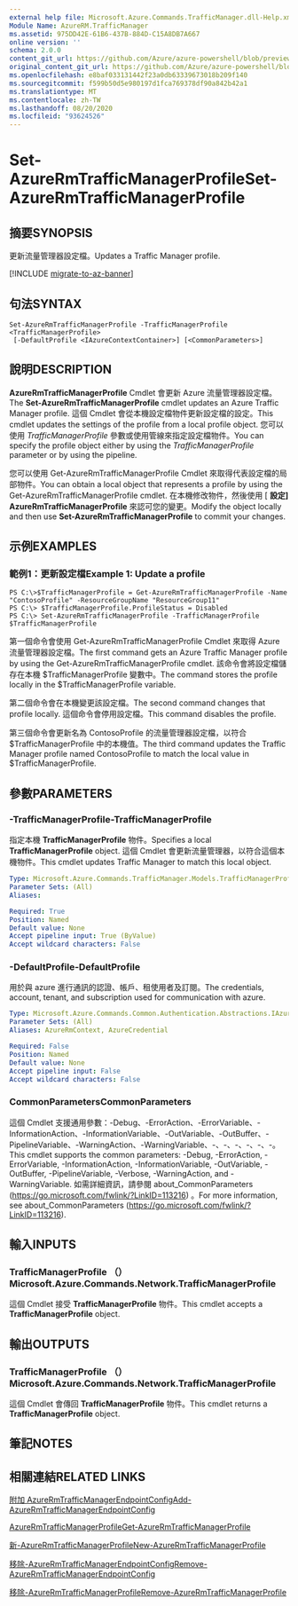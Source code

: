 ```yaml
---
external help file: Microsoft.Azure.Commands.TrafficManager.dll-Help.xml
Module Name: AzureRM.TrafficManager
ms.assetid: 975DD42E-61B6-437B-884D-C15A8DB7A667
online version: ''
schema: 2.0.0
content_git_url: https://github.com/Azure/azure-powershell/blob/preview/src/ResourceManager/TrafficManager/Commands.TrafficManager2/help/Set-AzureRmTrafficManagerProfile.md
original_content_git_url: https://github.com/Azure/azure-powershell/blob/preview/src/ResourceManager/TrafficManager/Commands.TrafficManager2/help/Set-AzureRmTrafficManagerProfile.md
ms.openlocfilehash: e8baf033131442f23a0db63339673018b209f140
ms.sourcegitcommit: f599b50d5e980197d1fca769378df90a842b42a1
ms.translationtype: MT
ms.contentlocale: zh-TW
ms.lasthandoff: 08/20/2020
ms.locfileid: "93624526"
---
```

# <span data-ttu-id="8d17c-101">Set-AzureRmTrafficManagerProfile</span><span class="sxs-lookup"><span data-stu-id="8d17c-101">Set-AzureRmTrafficManagerProfile</span></span>

## <span data-ttu-id="8d17c-102">摘要</span><span class="sxs-lookup"><span data-stu-id="8d17c-102">SYNOPSIS</span></span>
<span data-ttu-id="8d17c-103">更新流量管理器設定檔。</span><span class="sxs-lookup"><span data-stu-id="8d17c-103">Updates a Traffic Manager profile.</span></span>

[!INCLUDE [migrate-to-az-banner](../../includes/migrate-to-az-banner.md)]

## <span data-ttu-id="8d17c-104">句法</span><span class="sxs-lookup"><span data-stu-id="8d17c-104">SYNTAX</span></span>

```
Set-AzureRmTrafficManagerProfile -TrafficManagerProfile <TrafficManagerProfile>
 [-DefaultProfile <IAzureContextContainer>] [<CommonParameters>]
```

## <span data-ttu-id="8d17c-105">說明</span><span class="sxs-lookup"><span data-stu-id="8d17c-105">DESCRIPTION</span></span>
<span data-ttu-id="8d17c-106">**AzureRmTrafficManagerProfile** Cmdlet 會更新 Azure 流量管理器設定檔。</span><span class="sxs-lookup"><span data-stu-id="8d17c-106">The **Set-AzureRmTrafficManagerProfile** cmdlet updates an Azure Traffic Manager profile.</span></span>
<span data-ttu-id="8d17c-107">這個 Cmdlet 會從本機設定檔物件更新設定檔的設定。</span><span class="sxs-lookup"><span data-stu-id="8d17c-107">This cmdlet updates the settings of the profile from a local profile object.</span></span>
<span data-ttu-id="8d17c-108">您可以使用 *TrafficManagerProfile* 參數或使用管線來指定設定檔物件。</span><span class="sxs-lookup"><span data-stu-id="8d17c-108">You can specify the profile object either by using the *TrafficManagerProfile* parameter or by using the pipeline.</span></span>

<span data-ttu-id="8d17c-109">您可以使用 Get-AzureRmTrafficManagerProfile Cmdlet 來取得代表設定檔的局部物件。</span><span class="sxs-lookup"><span data-stu-id="8d17c-109">You can obtain a local object that represents a profile by using the Get-AzureRmTrafficManagerProfile cmdlet.</span></span>
<span data-ttu-id="8d17c-110">在本機修改物件，然後使用 [ **設定] AzureRmTrafficManagerProfile** 來認可您的變更。</span><span class="sxs-lookup"><span data-stu-id="8d17c-110">Modify the object locally and then use **Set-AzureRmTrafficManagerProfile** to commit your changes.</span></span>

## <span data-ttu-id="8d17c-111">示例</span><span class="sxs-lookup"><span data-stu-id="8d17c-111">EXAMPLES</span></span>

### <span data-ttu-id="8d17c-112">範例1：更新設定檔</span><span class="sxs-lookup"><span data-stu-id="8d17c-112">Example 1: Update a profile</span></span>
```
PS C:\>$TrafficManagerProfile = Get-AzureRmTrafficManagerProfile -Name "ContosoProfile" -ResourceGroupName "ResourceGroup11" 
PS C:\> $TrafficManagerProfile.ProfileStatus = Disabled
PS C:\> Set-AzureRmTrafficManagerProfile -TrafficManagerProfile $TrafficManagerProfile
```

<span data-ttu-id="8d17c-113">第一個命令會使用 Get-AzureRmTrafficManagerProfile Cmdlet 來取得 Azure 流量管理器設定檔。</span><span class="sxs-lookup"><span data-stu-id="8d17c-113">The first command gets an Azure Traffic Manager profile by using the Get-AzureRmTrafficManagerProfile cmdlet.</span></span>
<span data-ttu-id="8d17c-114">該命令會將設定檔儲存在本機 $TrafficManagerProfile 變數中。</span><span class="sxs-lookup"><span data-stu-id="8d17c-114">The command stores the profile locally in the $TrafficManagerProfile variable.</span></span>

<span data-ttu-id="8d17c-115">第二個命令會在本機變更該設定檔。</span><span class="sxs-lookup"><span data-stu-id="8d17c-115">The second command changes that profile locally.</span></span>
<span data-ttu-id="8d17c-116">這個命令會停用設定檔。</span><span class="sxs-lookup"><span data-stu-id="8d17c-116">This command disables the profile.</span></span>

<span data-ttu-id="8d17c-117">第三個命令會更新名為 ContosoProfile 的流量管理器設定檔，以符合 $TrafficManagerProfile 中的本機值。</span><span class="sxs-lookup"><span data-stu-id="8d17c-117">The third command updates the Traffic Manager profile named ContosoProfile to match the local value in $TrafficManagerProfile.</span></span>

## <span data-ttu-id="8d17c-118">參數</span><span class="sxs-lookup"><span data-stu-id="8d17c-118">PARAMETERS</span></span>

### <span data-ttu-id="8d17c-119">-TrafficManagerProfile</span><span class="sxs-lookup"><span data-stu-id="8d17c-119">-TrafficManagerProfile</span></span>
<span data-ttu-id="8d17c-120">指定本機 **TrafficManagerProfile** 物件。</span><span class="sxs-lookup"><span data-stu-id="8d17c-120">Specifies a local **TrafficManagerProfile** object.</span></span>
<span data-ttu-id="8d17c-121">這個 Cmdlet 會更新流量管理器，以符合這個本機物件。</span><span class="sxs-lookup"><span data-stu-id="8d17c-121">This cmdlet updates Traffic Manager to match this local object.</span></span>

```yaml
Type: Microsoft.Azure.Commands.TrafficManager.Models.TrafficManagerProfile
Parameter Sets: (All)
Aliases: 

Required: True
Position: Named
Default value: None
Accept pipeline input: True (ByValue)
Accept wildcard characters: False
```

### <span data-ttu-id="8d17c-122">-DefaultProfile</span><span class="sxs-lookup"><span data-stu-id="8d17c-122">-DefaultProfile</span></span>
<span data-ttu-id="8d17c-123">用於與 azure 進行通訊的認證、帳戶、租使用者及訂閱。</span><span class="sxs-lookup"><span data-stu-id="8d17c-123">The credentials, account, tenant, and subscription used for communication with azure.</span></span>

```yaml
Type: Microsoft.Azure.Commands.Common.Authentication.Abstractions.IAzureContextContainer
Parameter Sets: (All)
Aliases: AzureRmContext, AzureCredential

Required: False
Position: Named
Default value: None
Accept pipeline input: False
Accept wildcard characters: False
```

### <span data-ttu-id="8d17c-124">CommonParameters</span><span class="sxs-lookup"><span data-stu-id="8d17c-124">CommonParameters</span></span>
<span data-ttu-id="8d17c-125">這個 Cmdlet 支援通用參數：-Debug、-ErrorAction、-ErrorVariable、-InformationAction、-InformationVariable、-OutVariable、-OutBuffer、-PipelineVariable、-WarningAction、-WarningVariable、-、-、-、-、-、-。</span><span class="sxs-lookup"><span data-stu-id="8d17c-125">This cmdlet supports the common parameters: -Debug, -ErrorAction, -ErrorVariable, -InformationAction, -InformationVariable, -OutVariable, -OutBuffer, -PipelineVariable, -Verbose, -WarningAction, and -WarningVariable.</span></span> <span data-ttu-id="8d17c-126">如需詳細資訊，請參閱 about_CommonParameters (https://go.microsoft.com/fwlink/?LinkID=113216) 。</span><span class="sxs-lookup"><span data-stu-id="8d17c-126">For more information, see about_CommonParameters (https://go.microsoft.com/fwlink/?LinkID=113216).</span></span>

## <span data-ttu-id="8d17c-127">輸入</span><span class="sxs-lookup"><span data-stu-id="8d17c-127">INPUTS</span></span>

### <span data-ttu-id="8d17c-128">TrafficManagerProfile （）</span><span class="sxs-lookup"><span data-stu-id="8d17c-128">Microsoft.Azure.Commands.Network.TrafficManagerProfile</span></span>
<span data-ttu-id="8d17c-129">這個 Cmdlet 接受 **TrafficManagerProfile** 物件。</span><span class="sxs-lookup"><span data-stu-id="8d17c-129">This cmdlet accepts a **TrafficManagerProfile** object.</span></span>

## <span data-ttu-id="8d17c-130">輸出</span><span class="sxs-lookup"><span data-stu-id="8d17c-130">OUTPUTS</span></span>

### <span data-ttu-id="8d17c-131">TrafficManagerProfile （）</span><span class="sxs-lookup"><span data-stu-id="8d17c-131">Microsoft.Azure.Commands.Network.TrafficManagerProfile</span></span>
<span data-ttu-id="8d17c-132">這個 Cmdlet 會傳回 **TrafficManagerProfile** 物件。</span><span class="sxs-lookup"><span data-stu-id="8d17c-132">This cmdlet returns a **TrafficManagerProfile** object.</span></span>

## <span data-ttu-id="8d17c-133">筆記</span><span class="sxs-lookup"><span data-stu-id="8d17c-133">NOTES</span></span>

## <span data-ttu-id="8d17c-134">相關連結</span><span class="sxs-lookup"><span data-stu-id="8d17c-134">RELATED LINKS</span></span>

[<span data-ttu-id="8d17c-135">附加 AzureRmTrafficManagerEndpointConfig</span><span class="sxs-lookup"><span data-stu-id="8d17c-135">Add-AzureRmTrafficManagerEndpointConfig</span></span>](./Add-AzureRmTrafficManagerEndpointConfig.md)

[<span data-ttu-id="8d17c-136">AzureRmTrafficManagerProfile</span><span class="sxs-lookup"><span data-stu-id="8d17c-136">Get-AzureRmTrafficManagerProfile</span></span>](./Get-AzureRmTrafficManagerProfile.md)

[<span data-ttu-id="8d17c-137">新-AzureRmTrafficManagerProfile</span><span class="sxs-lookup"><span data-stu-id="8d17c-137">New-AzureRmTrafficManagerProfile</span></span>](./New-AzureRmTrafficManagerProfile.md)

[<span data-ttu-id="8d17c-138">移除-AzureRmTrafficManagerEndpointConfig</span><span class="sxs-lookup"><span data-stu-id="8d17c-138">Remove-AzureRmTrafficManagerEndpointConfig</span></span>](./Remove-AzureRmTrafficManagerEndpointConfig.md)

[<span data-ttu-id="8d17c-139">移除-AzureRmTrafficManagerProfile</span><span class="sxs-lookup"><span data-stu-id="8d17c-139">Remove-AzureRmTrafficManagerProfile</span></span>](./Remove-AzureRmTrafficManagerProfile.md)


